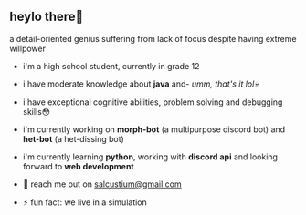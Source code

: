## heylo there👀

a detail-oriented genius suffering from lack of focus despite having extreme willpower

- i'm a high school student, currently in grade 12
- i have moderate knowledge about **java** and- *umm, that's  it lol💀*
- i have exceptional cognitive abilities, problem solving and debugging skills😳
- i'm currently working on **morph-bot** (a multipurpose discord bot) and **het-bot** (a het-dissing bot)
- i'm currently learning **python**, working with **discord api** and looking forward to **web development** 

- 💬 reach me out on salcustium@gmail.com
+ ⚡ fun fact: we live in a simulation 

<!--
**sujalacham/sujalacham** is a ✨ _special_ ✨ repository because its `README.md` (this file) appears on your GitHub profile.

Here are some ideas to get you started:

- 🔭 I’m currently working on ...
- 🌱 I’m currently learning ...
- 👯 I’m looking to collaborate on ...
- 🤔 I’m looking for help with ...
-  Ask me about ...
- 📫 How to reach me: ...
- 😄 Pronouns: ...
-  Fun fact: ...
-->
